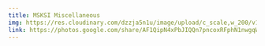 ```yaml
---
title: MSKSI Miscellaneous
img: https://res.cloudinary.com/dzzja5n1u/image/upload/c_scale,w_200/v1658331237/misc_p5omce.png
link: https://photos.google.com/share/AF1QipN4xPbJIQQn7pncoxRFphN1nwgqWKIpMgz7Ek2Uy-28yKs8IcGR9WTD-9N37tGoQw?key=ZmNiU2t1X2RnSHdRdldUOGhWcV9MSExWTi1XWHpn
---
```

